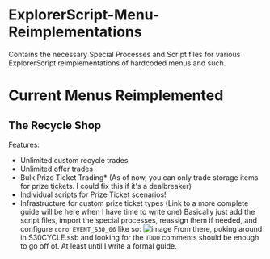 # ExplorerScript-Menu-Reimplementations
Contains the necessary Special Processes and Script files for various ExplorerScript reimplementations of hardcoded menus and such. 

# Current Menus Reimplemented
## The Recycle Shop
Features:
- Unlimited custom recycle trades
- Unlimited offer trades 
- Bulk Prize Ticket Trading* (As of now, you can only trade storage items for prize tickets. I could fix this if it's a dealbreaker)
- Individual scripts for Prize Ticket scenarios!
- Infrastructure for custom prize ticket types
(Link to a more complete guide will be here when I have time to write one)
Basically just add the script files, import the special processes, reassign them if needed, and configure ``coro EVENT_S30_06`` like so:
![image](https://github.com/user-attachments/assets/aad1246a-a643-46ef-a1cd-d2d3aba4c900)
From there, poking around in S30CYCLE.ssb and looking for the ``TODO`` comments should be enough to go off of. At least until I write a formal guide.
